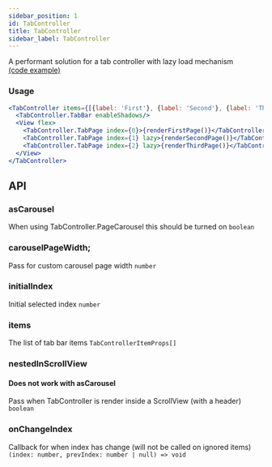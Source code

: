 ```yaml
---
sidebar_position: 1
id: TabController
title: TabController
sidebar_label: TabController
---
```


A performant solution for a tab controller with lazy load mechanism  
[(code example)](https://github.com/wix/react-native-ui-lib/blob/master/demo/src/screens/componentScreens/TabControllerScreen/index.tsx)
<div style={{display: 'flex', flexDirection: 'row', overflowX: 'auto', maxHeight: '500px', alignItems: 'center'}}></div>

### Usage
``` jsx live
<TabController items={[{label: 'First'}, {label: 'Second'}, {label: 'Third'}]}>
  <TabController.TabBar enableShadows/>
  <View flex>
    <TabController.TabPage index={0}>{renderFirstPage()}</TabController.TabPage>
    <TabController.TabPage index={1} lazy>{renderSecondPage()}</TabController.TabPage>
    <TabController.TabPage index={2} lazy>{renderThirdPage()}</TabController.TabPage>
  </View>
</TabController>
```
## API
### asCarousel
When using TabController.PageCarousel this should be turned on
`boolean ` 

### carouselPageWidth;
Pass for custom carousel page width
`number ` 

### initialIndex
Initial selected index
`number ` 

### items
The list of tab bar items
`TabControllerItemProps[] ` 

### nestedInScrollView
#### Does not work with asCarousel
Pass when TabController is render inside a ScrollView (with a header)
`boolean ` 

### onChangeIndex
Callback for when index has change (will not be called on ignored items)
`(index: number, prevIndex: number | null) => void ` 


